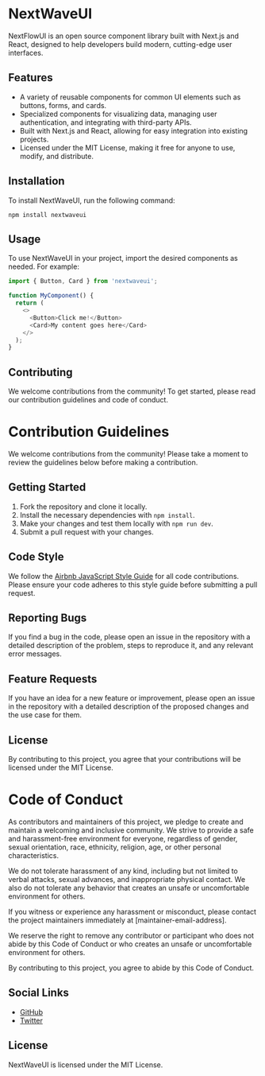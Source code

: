 # NextWaveUI

NextFlowUI is an open source component library built with Next.js and React, designed to help developers build modern, cutting-edge user interfaces.

## Features

- A variety of reusable components for common UI elements such as buttons, forms, and cards.
- Specialized components for visualizing data, managing user authentication, and integrating with third-party APIs.
- Built with Next.js and React, allowing for easy integration into existing projects.
- Licensed under the MIT License, making it free for anyone to use, modify, and distribute.

## Installation

To install NextWaveUI, run the following command:

`npm install nextwaveui`

## Usage

To use NextWaveUI in your project, import the desired components as needed. For example:

```js
import { Button, Card } from 'nextwaveui';

function MyComponent() {
  return (
    <>
      <Button>Click me!</Button>
      <Card>My content goes here</Card>
    </>
  );
}
```

## Contributing

We welcome contributions from the community! To get started, please read our contribution guidelines and code of conduct.

# Contribution Guidelines

We welcome contributions from the community! Please take a moment to review the guidelines below before making a contribution.

## Getting Started

1. Fork the repository and clone it locally.
2. Install the necessary dependencies with `npm install`.
3. Make your changes and test them locally with `npm run dev`.
4. Submit a pull request with your changes.

## Code Style

We follow the [Airbnb JavaScript Style Guide](https://github.com/airbnb/javascript) for all code contributions. Please ensure your code adheres to this style guide before submitting a pull request.

## Reporting Bugs

If you find a bug in the code, please open an issue in the repository with a detailed description of the problem, steps to reproduce it, and any relevant error messages.

## Feature Requests

If you have an idea for a new feature or improvement, please open an issue in the repository with a detailed description of the proposed changes and the use case for them.

## License

By contributing to this project, you agree that your contributions will be licensed under the MIT License.


# Code of Conduct

As contributors and maintainers of this project, we pledge to create and maintain a welcoming and inclusive community. We strive to provide a safe and harassment-free environment for everyone, regardless of gender, sexual orientation, race, ethnicity, religion, age, or other personal characteristics.

We do not tolerate harassment of any kind, including but not limited to verbal attacks, sexual advances, and inappropriate physical contact. We also do not tolerate any behavior that creates an unsafe or uncomfortable environment for others.

If you witness or experience any harassment or misconduct, please contact the project maintainers immediately at [maintainer-email-address].

We reserve the right to remove any contributor or participant who does not abide by this Code of Conduct or who creates an unsafe or uncomfortable environment for others.

By contributing to this project, you agree to abide by this Code of Conduct.

## Social Links

- [GitHub](https://github.com/palentier/nextwaveui)
- [Twitter](https://twitter.com/your-username)

## License

NextWaveUI is licensed under the MIT License.
